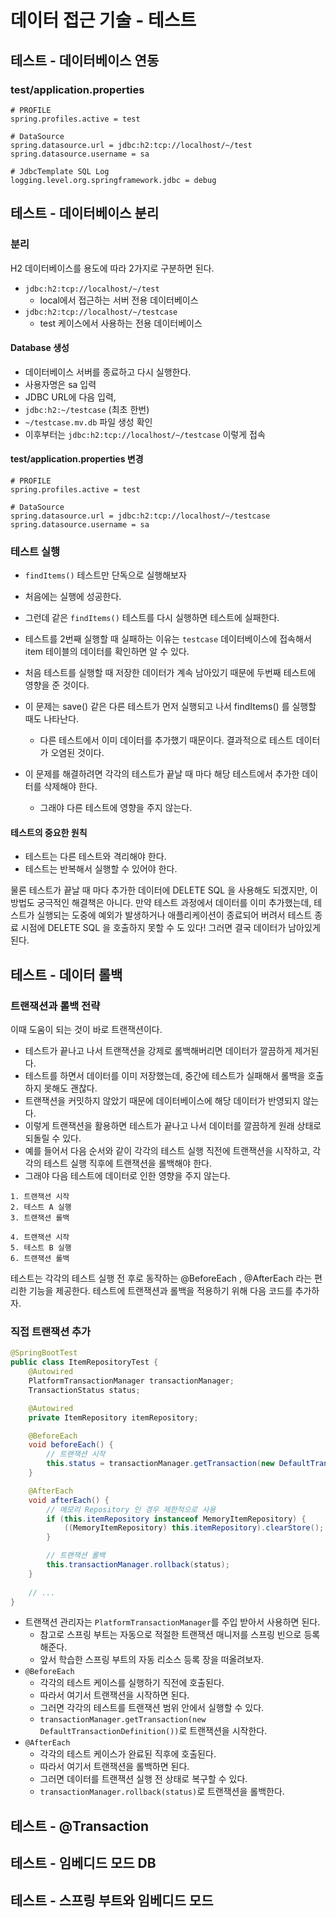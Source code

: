 # 데이터 접근 기술 - 테스트

## 테스트 - 데이터베이스 연동

### test/application.properties

```properties
# PROFILE
spring.profiles.active = test

# DataSource
spring.datasource.url = jdbc:h2:tcp://localhost/~/test
spring.datasource.username = sa

# JdbcTemplate SQL Log
logging.level.org.springframework.jdbc = debug
```

## 테스트 - 데이터베이스 분리

### 분리

H2 데이터베이스를 용도에 따라 2가지로 구분하면 된다.

* `jdbc:h2:tcp://localhost/~/test`
    * local에서 접근하는 서버 전용 데이터베이스
* `jdbc:h2:tcp://localhost/~/testcase`
    * test 케이스에서 사용하는 전용 데이터베이스

#### Database 생성

* 데이터베이스 서버를 종료하고 다시 실행한다.
* 사용자명은 sa 입력
* JDBC URL에 다음 입력,
* `jdbc:h2:~/testcase` (최초 한번)
* `~/testcase.mv.db` 파일 생성 확인
* 이후부터는 `jdbc:h2:tcp://localhost/~/testcase` 이렇게 접속

#### test/application.properties 변경

```properties
# PROFILE
spring.profiles.active = test

# DataSource
spring.datasource.url = jdbc:h2:tcp://localhost/~/testcase
spring.datasource.username = sa
```

### 테스트 실행

* `findItems()` 테스트만 단독으로 실행해보자
* 처음에는 실행에 성공한다.
* 그런데 같은 `findItems()` 테스트를 다시 실행하면 테스트에 실패한다.

* 테스트를 2번째 실행할 때 실패하는 이유는 `testcase` 데이터베이스에 접속해서 item 테이블의 데이터를 확인하면 알 수 있다.
* 처음 테스트를 실행할 때 저장한 데이터가 계속 남아있기 때문에 두번째 테스트에 영향을 준 것이다.
* 이 문제는 save() 같은 다른 테스트가 먼저 실행되고 나서 findItems() 를 실행할 때도 나타난다.
    * 다른 테스트에서 이미 데이터를 추가했기 때문이다. 결과적으로 테스트 데이터가 오염된 것이다.
* 이 문제를 해결하려면 각각의 테스트가 끝날 때 마다 해당 테스트에서 추가한 데이터를 삭제해야 한다.
    * 그래야 다른 테스트에 영향을 주지 않는다.

#### 테스트의 중요한 원칙

* 테스트는 다른 테스트와 격리해야 한다.
* 테스트는 반복해서 실행할 수 있어야 한다.

물론 테스트가 끝날 때 마다 추가한 데이터에 DELETE SQL 을 사용해도 되겠지만, 이 방법도 궁극적인 해결책은 아니다.
만약 테스트 과정에서 데이터를 이미 추가했는데,
테스트가 실행되는 도중에 예외가 발생하거나 애플리케이션이 종료되어 버려서 테스트 종료 시점에 DELETE SQL 을 호출하지 못할 수 도 있다!
그러면 결국 데이터가 남아있게 된다.

## 테스트 - 데이터 롤백

### 트랜잭션과 롤백 전략

이때 도움이 되는 것이 바로 트랜잭션이다.

* 테스트가 끝나고 나서 트랜잭션을 강제로 롤백해버리면 데이터가 깔끔하게 제거된다.
* 테스트를 하면서 데이터를 이미 저장했는데, 중간에 테스트가 실패해서 롤백을 호출하지 못해도 괜찮다.
* 트랜잭션을 커밋하지 않았기 때문에 데이터베이스에 해당 데이터가 반영되지 않는다.
* 이렇게 트랜잭션을 활용하면 테스트가 끝나고 나서 데이터를 깔끔하게 원래 상태로 되돌릴 수 있다.
* 예를 들어서 다음 순서와 같이 각각의 테스트 실행 직전에 트랜잭션을 시작하고, 각각의 테스트 실행 직후에 트랜잭션을 롤백해야 한다.
* 그래야 다음 테스트에 데이터로 인한 영향을 주지 않는다.

```
1. 트랜잭션 시작
2. 테스트 A 실행
3. 트랜잭션 롤백

4. 트랜잭션 시작
5. 테스트 B 실행
6. 트랜잭션 롤백
```

테스트는 각각의 테스트 실행 전 후로 동작하는 @BeforeEach , @AfterEach 라는 편리한 기능을 제공한다.
테스트에 트랜잭션과 롤백을 적용하기 위해 다음 코드를 추가하자.

### 직접 트랜잭션 추가

```java
@SpringBootTest
public class ItemRepositoryTest {
    @Autowired
    PlatformTransactionManager transactionManager;
    TransactionStatus status;

    @Autowired
    private ItemRepository itemRepository;

    @BeforeEach
    void beforeEach() {
        // 트랜잭션 시작
        this.status = transactionManager.getTransaction(new DefaultTransactionDefinition());
    }

    @AfterEach
    void afterEach() {
        // 메모리 Repository 인 경우 제한적으로 사용
        if (this.itemRepository instanceof MemoryItemRepository) {
            ((MemoryItemRepository) this.itemRepository).clearStore();
        }

        // 트랜잭션 롤백
        this.transactionManager.rollback(status);
    }
    
    // ...
}
```

* 트랜잭션 관리자는 `PlatformTransactionManager`를 주입 받아서 사용하면 된다.
    * 참고로 스프링 부트는 자동으로 적절한 트랜잭션 매니저를 스프링 빈으로 등록해준다.
    * 앞서 학습한 스프링 부트의 자동 리소스 등록 장을 떠올려보자.
* `@BeforeEach`
    * 각각의 테스트 케이스를 실행하기 직전에 호출된다.
    * 따라서 여기서 트랜잭션을 시작하면 된다.
    * 그러면 각각의 테스트를 트랜잭션 범위 안에서 실행할 수 있다.
    * `transactionManager.getTransaction(new DefaultTransactionDefinition())`로 트랜잭션을 시작한다.
* `@AfterEach`
    * 각각의 테스트 케이스가 완료된 직후에 호출된다.
    * 따라서 여기서 트랜잭션을 롤백하면 된다.
    * 그러면 데이터를 트랜잭션 실행 전 상태로 복구할 수 있다.
    * `transactionManager.rollback(status)`로 트랜잭션을 롤백한다.

## 테스트 - @Transaction

## 테스트 - 임베디드 모드 DB

## 테스트 - 스프링 부트와 임베디드 모드